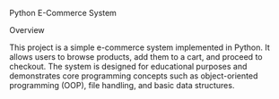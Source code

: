 Python E-Commerce System

Overview

This project is a simple e-commerce system implemented in Python. It allows users to browse products, add them to a cart, and proceed to checkout. The system is designed for educational purposes and demonstrates core programming concepts such as object-oriented programming (OOP), file handling, and basic data structures.
